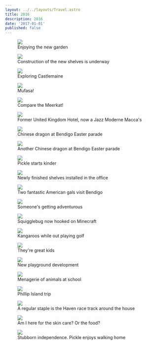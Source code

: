 ```yaml
---
layout: ../../layouts/Travel.astro
title: 2016
description: 2016
date: '2017-01-01'
published: false
---
```



<figure class="image">
<img src="/travel/2016/squigglebug-in-rain.jpg" />
<figcaption>Enjoying the new garden</figcaption>
</figure>


<figure class="image">
<img src="/travel/2016/shelves-under-construction.jpg" />
<figcaption>Construction of the new shelves is underway</figcaption>
</figure>

<figure class="image">
<img src="/travel/2016/castlemaine-botanic.jpg" />
<figcaption>Exploring Castlemaine</figcaption>
</figure>

<figure class="image">
<img src="/travel/2016/lions-on-rock.jpg" />
<figcaption>Mufasa!</figcaption>
</figure>

<figure class="image">
<img src="/travel/2016/meerkat.jpg" />
<figcaption>Compare the Meerkat!</figcaption>
</figure>

<figure class="image">
<img src="/travel/2016/mc-deco.jpg" />
<figcaption>Former United Kingdom Hotel, now a Jazz Moderne Macca's</figcaption>
</figure>

<figure class="image">
<img src="/travel/2016/easter-dragon-2.jpg" />
<figcaption>Chinese dragon at Bendigo Easter parade</figcaption>
</figure>

<figure class="image">
<img src="/travel/2016/easter-dragon.jpg" />
<figcaption>Another Chinese dragon at Bendigo Easter parade</figcaption>
</figure>

<figure class="image">
<img src="/travel/2016/kinder.jpg" />
<figcaption>Pickle starts kinder</figcaption>
</figure>

<figure class="image">
<img src="/travel/2016/finished-shelves.jpg" />
<figcaption>Newly finished shelves installed in the office</figcaption>
</figure>

<figure class="image">
<img src="/travel/2016/american-visitors.jpg" />
<figcaption>Two fantastic American gals visit Bendigo</figcaption>
</figure>

<figure class="image">
<img src="/travel/2016/playground.jpg" />
<figcaption>Someone's getting adventurous</figcaption>
</figure>

<figure class="image">
<img src="/travel/2016/minecraft.jpg" />
<figcaption>Squigglebug now hooked on Minecraft</figcaption>
</figure>

<figure class="image">
<img src="/travel/2016/kangaroos.jpg" />
<figcaption>Kangaroos while out playing golf</figcaption>
</figure>

<figure class="image">
<img src="/travel/2016/playing.jpg" />
<figcaption>They're great kids</figcaption>
</figure>

<figure class="image">
<img src="/travel/2016/new-playground.jpg" />
<figcaption>New playground development</figcaption>
</figure>

<figure class="image">
<img src="/travel/2016/koala.jpg" />
<figcaption>Menagerie of animals at school</figcaption>
</figure>

<figure class="image">
<img src="/travel/2016/chicken-beach.jpg" />
<figcaption>Phillip Island trip</figcaption>
</figure>

<figure class="image">
<img src="/travel/2016/haven-loop.jpg" />
<figcaption>A regular staple is the Haven race track around the house</figcaption>
</figure>

<figure class="image">
<img src="/travel/2016/kana-moo-grob.jpg" />
<figcaption>Am I here for the skin care? Or the food?</figcaption>
</figure>

<figure class="image">
<img src="/travel/2016/walk-to-kinder.jpg" />
<figcaption>Stubborn independence. Pickle enjoys walking home</figcaption>
</figure>
